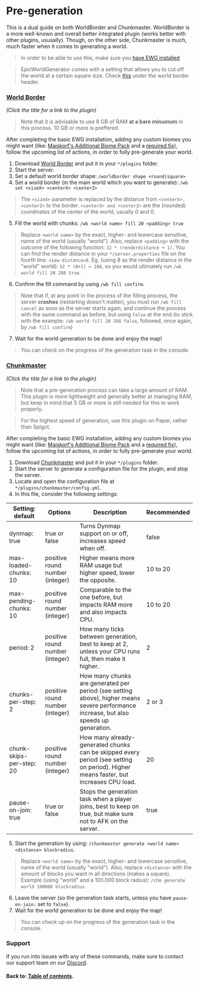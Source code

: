 # Pre-generation
This is a dual guide on both WorldBorder and Chunkmaster.
WorldBorder is a more well-known and overall better integrated plugin (works better with other plugins, ususally).
Though, on the other side, Chunkmaster is much, much faster when it comes to generating a world.

> In order to be able to use this, make sure you [have EWG installed](basic-installation.md "Link to EWG installation")


> EpicWorldGenerator comes with a setting that allows you to cut off the world at a certain square size. Check [this](world-configuration-world.md "Link to world configuration") under the world border header.

### [World Border](https://www.spigotmc.org/resources/worldborder.60905/ "Link to WorldBorder")
*(Click the title for a link to the plugin)*

> Note that it is advisable to use 8 GB of RAM **at a bare minumum** in this process. 10 GB or more is preffered.

After completing the basic EWG installation, adding any custom biomes you might want (like: [Maiskorf's Additional Biome Pack](https://1drv.ms/u/s!AmrRJ70wu8OUgZFrT8lExKbsl8NSmw?e=CgumZH "Link to the biomepack") and a [required fix](https://discord.com/channels/576841187256827905/576844840847802398/711257243953266755 "Link to the fix")), follow the upcoming list of actions, in order to fully pre-generate your world.
1. Download [World Border](https://www.spigotmc.org/resources/worldborder.60905/ "Link to WorldBorder") and put it in your `*/plugins` folder.
2. Start the server.
3. Set a default world border shape: `/worldborder shape <round|square>`
4. Set a world border (in the main world which you want to generate): `/wb set <sizeX> <centerX> <centerZ>`
> The `<sizeX>` parameter is replaced by the distance from `<centerX>, <centerZ>` to the border. `<centerX> and <centerZ>` are the (rounded) coordinates of the center of the world, usually 0 and 0.
5. Fill the world with chunks: `/wb <world name> fill 20 <padding> true`
> Replace `<world name>` by the exact, higher- and lowercase sensitive, name of the world (usually "world"). Also, replace `<padding>` with the outcome of the following function: `32 * (renderdistance + 1)`. You can find the render distance in your `*/server.properties` file on the fourth line: `view-distance=8`. Eg. (using 8 as the render distance in the "world" world): `32 * (8+1) = 288`, so you would ultimately run `/wb world fill 20 288 true`.
6. Confirm the fill command by using `/wb fill confirm`.
> Note that if, at any point in the process of the filling process, the server **crashes** (restarting doesn\'t matter), you must run `/wb fill cancel` as soon as the server starts again, and continue the process with the same command as before, but using `false` at the end (to stick with the example: `/wb world fill 20 288 false`, followed, once again, by `/wb fill confirm`)
7. Wait for the world generation to be done and enjoy the map!
> You can check on the progress of the generation task in the console.

### [Chunkmaster](https://www.spigotmc.org/resources/chunkmaster.71351/ "Link to Chunkmaster")
*(Click the title for a link to the plugin)*

> Note that a pre-generation process can take a large amount of RAM. This plugin is more lightweight and generally better at managing RAM, but keep in mind that 5 GB or more is still needed for this to work properly.

> For the highest speed of generation, use this plugin on Paper, rather than Spigot.

After completing the basic EWG installation, adding any custom biomes you might want (like: [Maiskorf's Additional Biome Pack](https://1drv.ms/u/s!AmrRJ70wu8OUgZFrT8lExKbsl8NSmw?e=CgumZH "Link to the biomepack") and a [required fix](https://discord.com/channels/576841187256827905/576844840847802398/711257243953266755 "Link to the fix")), follow the upcoming list of actions, in order to fully pre-generate your world.
1. Download [Chunkmaster](https://www.spigotmc.org/resources/chunkmaster.71351/ "Link to Chunkmaster") and put it in your `*/plugins` folder.
2. Start the server to generate a configuration file for the plugin, and stop the server.
3. Locate and open the configuration file at `*/plugins/chunkmaster/config.yml`.
4. In this file, consider the following settings:

| Setting: default | Options | Description | Recommended |
| ------- | ------- | ----------- | ----------- |
| dynmap: true | true or false | Turns Dynmap support on or off, increases speed when off. | false |
| max-loaded-chunks: 10 | positive round number (integer) | Higher means more RAM usage but higher speed, lower the opposite. | 10 to 20 |
| max-pending-chunks: 10 | positive round number (integer) | Comparable to the one before, but impacts RAM more and also impacts CPU. | 10 to 20 |
| period: 2 | positive round number (integer) | How many ticks between generation, best to keep at 2, unless your CPU runs full, then make it higher. | 2 |
| chunks-per-step: 2 | positive round number (integer) | How many chunks are generated per period (see setting above), higher means severe performance increase, but also speeds up generation. | 2 or 3 |
| chunk-skips-per-step: 20 | positive round number (integer) | How many already-generated chunks can be skipped every period (see setting on period). Higher means faster, but increases CPU load. | 20 |
| pause-on-join: true | true or false | Stops the generation task when a player joins, best to keep on true, but make sure not to AFK on the server. | true | 
5. Start the generation by using: `/chunkmaster generate <world name> <distance> blockradius`.
> Replace `<world name>` by the exact, higher- and lowercase sensitive, name of the world (usually "world"). Also, replace `<distance>` with the amount of blocks you want in all directions (makes a square). Example (using "world" and a 100.000 block radius): `/chm generate world 100000 blockradius`.  
6. Leave the server (so the generation task starts, unless you have `pause-on-join:` set to `false`).
7. Wait for the world generation to be done and enjoy the map!
> You can check up on the progress of the generation task in the console.

### Support
If you run into issues with any of these commands, make sure to contact our support team on our [Discord](https://discord.gg/Jq3ecb3 "Link to our discord").

#### Back to: [Table of contents](table-of-contents.md "Link to table of contents").
